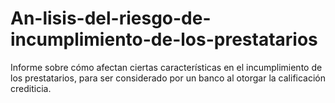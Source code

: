 # An-lisis-del-riesgo-de-incumplimiento-de-los-prestatarios
Informe sobre cómo afectan ciertas características en el incumplimiento de los prestatarios, para ser considerado por un banco al otorgar la calificación crediticia.

